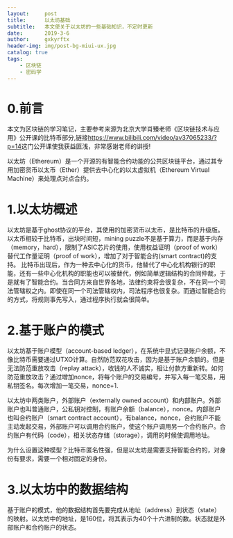 ```yaml
---
layout:     post
title:      以太坊基础
subtitle:   本文使关于以太坊的一些基础知识，不定时更新
date:       2019-3-6
author:     gxkyrftx
header-img: img/post-bg-miui-ux.jpg
catalog: true
tags:
    - 区块链
    - 密码学
---
```

# 0.前言
本文为区块链的学习笔记，主要参考来源为北京大学肖臻老师《区块链技术与应用》公开课的比特币部分,链接<https://www.bilibili.com/video/av37065233/?p=14>这门公开课使我获益匪浅，非常感谢老师的讲授!

以太坊（Ethereum）是一个开源的有智能合约功能的公共区块链平台，通过其专用加密货币以太币（Ether）提供去中心化的以太虚拟机（Ethereum Virtual Machine）来处理点对点合约。

# 1.以太坊概述
以太坊是基于ghost协议的平台，其使用的加密货币以太币，是比特币的升级版。以太币相较于比特币，出块时间短，mining puzzle不是基于算力，而是基于内存（memory，hard），限制了ASIC芯片的使用，使用权益证明（proof of work）替代工作量证明（proof of work），增加了对于智能合约(smart contract)的支持。
比特币出现后，作为一种去中心化的货币，他替代了中心化机构银行的职能，还有一些中心化机构的职能也可以被替代，例如简单逻辑结构的合同仲裁，于是就有了智能合约。当合同方来自世界各地，法律约束将会很复杂，不在同一个司法管辖权之内。即使在同一个司法管辖权内，司法程序也很复杂。而通过智能合约的方式，将规则事先写入，通过程序执行就会很简单。

# 2.基于账户的模式
以太坊基于账户模型（account-based ledger），在系统中显式记录账户余额，不像比特币需要通过UTXO计算。自然防范双花攻击，因为是基于账户余额的。但是无法防范重放攻击（replay attack），收钱的人不诚实，相让付款方重新转。如何防范重放攻击？通过增加nonce，将每个账户的交易编号，并写入每一笔交易，用私钥签名。每次增加一笔交易，nonce+1.

以太坊中两类账户，外部账户（externally owned account）和内部账户。外部账户也叫普通账户，公私钥对控制，有账户余额（balance），nonce。内部账户也叫合约账户（smart contract account），有balance，nonce，合约账户不能主动发起交易，外部账户可以调用合约账户，使这个账户调用另一个合约账户。合约账户有代码（code），相关状态存储（storage），调用的时候使调用地址。

为什么设置这种模型？比特币匿名性强，但是以太坊是需要支持智能合约的，对身份有要求，需要一个相对固定的身份。

# 3.以太坊中的数据结构
基于账户的模式，他的数据结构首先要完成从地址（address）到状态（state）的映射。以太坊中的地址，是160位，将其表示为40个十六进制的数。状态就是外部账户和合约账户的状态。